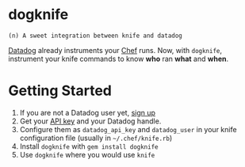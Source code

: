dogknife
========

    (n) A sweet integration between knife and datadog
    
[Datadog](http://www.datadoghq.com) already instruments your [Chef](http://opscode.com/chef) runs.
Now, with `dogknife`, instrument your knife commands to know **who** ran **what** and **when**.

Getting Started
===============

1. If you are not a Datadog user yet, [sign up](http://www.datadoghq.com/signup)
2. Get your [API key](https://app.datadoghq.com/account/settings) and your Datadog handle.
3. Configure them as `datadog_api_key` and `datadog_user` in your knife configuration file (usually in `~/.chef/knife.rb`)
4. Install `dogknife` with `gem install dogknife`
5. Use `dogknife` where you would use `knife`
